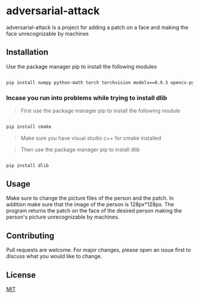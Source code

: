 # adversarial-attack

adversarial-attack is a project for adding a patch on a face and making the face unrecognizable by machines

## Installation

Use the package manager pip to install the following modules 

```bash

pip install numpy python-math torch torchvision models==0.9.3 opencv-python imutils dlib

```

### Incase you run into problems while trying to install dlib 

>First use the package manager pip to install the following module

```bash

pip install cmake

```

> Make sure you have visual studio c++ for cmake installed

> Then use the package manager pip to install dlib

```bash

pip install dlib

```

## Usage

Make sure to change the picture files of the person and the patch. In addition make sure that the image of the person is 128px*128px.
The program returns the patch on the face of the desired person making the person's picture unrecognizable by machines.


## Contributing
Pull requests are welcome. For major changes, please open an issue first to discuss what you would like to change.

## License
[MIT](https://choosealicense.com/licenses/mit/)
